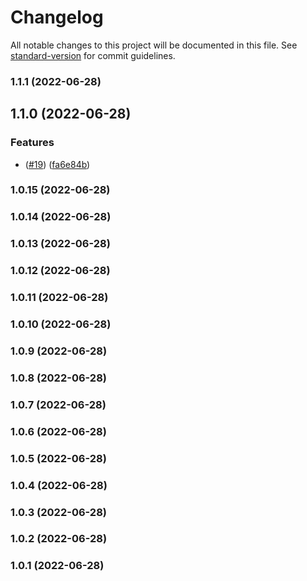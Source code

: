 # Changelog

All notable changes to this project will be documented in this file. See [standard-version](https://github.com/conventional-changelog/standard-version) for commit guidelines.

### 1.1.1 (2022-06-28)

## 1.1.0 (2022-06-28)


### Features

* ([#19](https://github.com/VegarRingdalAibel/actiontest/issues/19)) ([fa6e84b](https://github.com/VegarRingdalAibel/actiontest/commits/fa6e84b168dec3c5e5443d9cc603d8f8a06eb595))

### 1.0.15 (2022-06-28)

### 1.0.14 (2022-06-28)

### 1.0.13 (2022-06-28)

### 1.0.12 (2022-06-28)

### 1.0.11 (2022-06-28)

### 1.0.10 (2022-06-28)

### 1.0.9 (2022-06-28)

### 1.0.8 (2022-06-28)

### 1.0.7 (2022-06-28)

### 1.0.6 (2022-06-28)

### 1.0.5 (2022-06-28)

### 1.0.4 (2022-06-28)

### 1.0.3 (2022-06-28)

### 1.0.2 (2022-06-28)

### 1.0.1 (2022-06-28)
